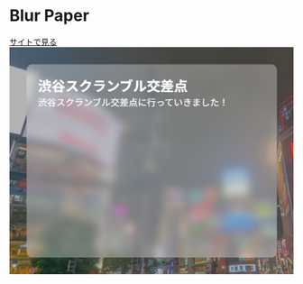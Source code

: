 # Blur Paper

<a href="https://kanadesisido.github.io/welcome-gdgoc-2025/Paper/blurPaper/index.html">サイトで見る</a>
![](./screenshot.png)
